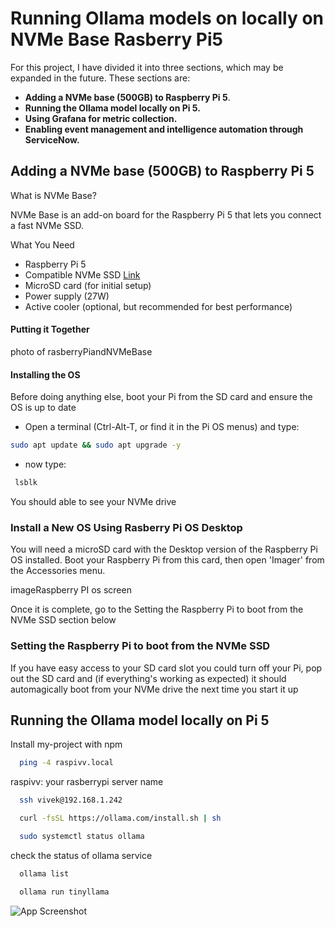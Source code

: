 
# Running Ollama models on locally on NVMe Base Rasberry Pi5

For this project, I have divided it into three sections, which may be expanded in the future. These sections are:

- **Adding a NVMe base (500GB) to Raspberry Pi 5**.
- **Running the Ollama model locally on Pi 5.**
- **Using Grafana for metric collection.**
- **Enabling event management and intelligence automation through ServiceNow.**



## Adding a NVMe base (500GB) to Raspberry Pi 5

What is NVMe Base?

NVMe Base is an add-on board for the Raspberry Pi 5 that lets you connect a fast NVMe SSD. 

What You Need

- Raspberry Pi 5
- Compatible NVMe SSD [Link](https://shop.pimoroni.com/products/nvme-base?variant=41219587178579)
- MicroSD card (for initial setup)
- Power supply (27W)
- Active cooler (optional, but recommended for best performance)

#### Putting it Together

photo of rasberryPiandNVMeBase

#### Installing the OS

Before doing anything else, boot your Pi from the SD card and ensure the OS is up to date

- Open a terminal (Ctrl-Alt-T, or find it in the Pi OS menus) and type:
```bash
sudo apt update && sudo apt upgrade -y
```
- now type:
```bash
 lsblk
```
You should able to see your NVMe drive


### Install a New OS Using Rasberry Pi OS Desktop
You will need a microSD card with the Desktop version of the Raspberry Pi OS installed. Boot your Raspberry Pi from this card, then open 'Imager' from the Accessories menu.

imageRaspberry PI os screen

Once it is complete, go to the Setting the Raspberry Pi to boot from the NVMe SSD section below

### Setting the Raspberry Pi to boot from the NVMe SSD
If you have easy access to your SD card slot you could turn off your Pi, pop out the SD card and (if everything's working as expected) it should automagically boot from your NVMe drive the next time you start it up


## Running the Ollama model locally on Pi 5

Install my-project with npm

```bash
  ping -4 raspivv.local
```
raspivv: your rasberrypi server name



```bash
  ssh vivek@192.168.1.242
```


```bash
  curl -fsSL https://ollama.com/install.sh | sh
```


```bash
  sudo systemctl status ollama
```
   check the status of ollama service 


```bash
  ollama list
```


```bash
  ollama run tinyllama
```
![App Screenshot](https://via.placeholder.com/468x300?text=App+Screenshot+Here)

